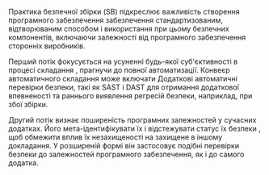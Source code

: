 Практика безпечної збірки (SB) підкреслює важливість створення програмного забезпечення
забезпечення стандартизованим, відтворюваним способом і використання при цьому безпечних
компонентів, включаючи залежності від програмного забезпечення сторонніх виробників.

Перший потік фокусується на усуненні будь-якої суб'єктивності в процесі складання
, прагнучи до повної автоматизації. Конвеєр автоматичного складання може включати
Додаткові автоматичні перевірки безпеки, такі як SAST і DAST для отримання додаткової
впевненості та раннього виявлення регресій безпеки, наприклад, при збої збірки.

Другий потік визнає поширеність програмних залежностей у
сучасних додатках. Його мета-ідентифікувати їх і відстежувати статус їх безпеки
, щоб обмежити вплив їх незахищеності на захищене в іншому
докладання. У розширеній формі він застосовує подібні перевірки безпеки до
залежностей програмного забезпечення, як і до самого додатка.